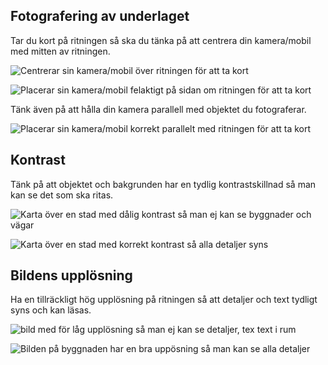 ## Fotografering av underlaget

Tar du kort på ritningen så ska du tänka på att centrera din kamera/mobil med mitten av ritningen. 

![Centrerar sin kamera/mobil över ritningen för att ta kort](guides/utp/position-front.svg)

![Placerar sin kamera/mobil felaktigt på sidan om ritningen för att ta kort](guides/utp/position-side.svg)

Tänk även på att hålla din kamera parallell med objektet du fotograferar.

![Placerar sin kamera/mobil korrekt parallelt med ritningen för att ta kort](guides/utp/parallel.svg)


## Kontrast

Tänk på att objektet och bakgrunden har en tydlig kontrastskillnad så man kan se det som ska ritas.

![Karta över en stad med dålig kontrast så man ej kan se byggnader och vägar](guides/utp/bad-contrast-exampel.webp)

![Karta över en stad med korrekt kontrast så alla detaljer syns](guides/utp/correct-contrast-exampel.webp)

## Bildens upplösning

Ha en tillräckligt hög upplösning på ritningen så att detaljer och text tydligt syns och kan läsas.

![bild med för låg upplösning så man ej kan se detaljer, tex text i rum](guides/utp/lowres.webp)

![Bilden på byggnaden har en bra uppösning så man kan se alla detaljer](guides/utp/highres.webp)











